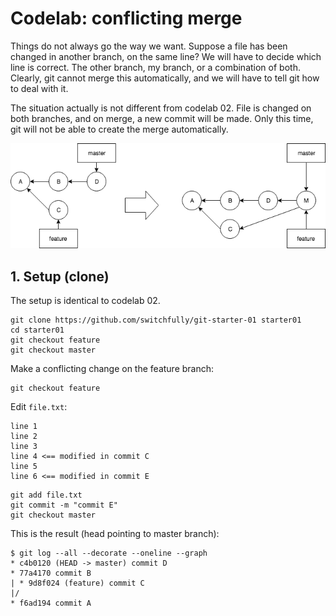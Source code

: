# Codelab: conflicting merge

Things do not always go the way we want. Suppose a file has been changed in another branch, on the same line?
We will have to decide which line is correct. The other branch, my branch, or a combination of both. Clearly,
git cannot merge this automatically, and we will have to tell git how to deal with it.

The situation actually is not different from codelab 02. File is changed on both branches, and on merge, a new commit
will be made. Only this time, git will not be able to create the merge automatically.

![conflicting merge](../codelab02/git-merge-with-commit.png "Conflicting merge")


## 1. Setup (clone)
The setup is identical to codelab 02.

```
git clone https://github.com/switchfully/git-starter-01 starter01
cd starter01
git checkout feature
git checkout master
```

Make a conflicting change on the feature branch:

```
git checkout feature
```

Edit `file.txt`:
```
line 1
line 2
line 3
line 4 <== modified in commit C
line 5
line 6 <== modified in commit E
```

```
git add file.txt
git commit -m "commit E"
git checkout master
```


This is the result (head pointing to master branch):

```
$ git log --all --decorate --oneline --graph
* c4b0120 (HEAD -> master) commit D
* 77a4170 commit B
| * 9d8f024 (feature) commit C
|/  
* f6ad194 commit A
```
